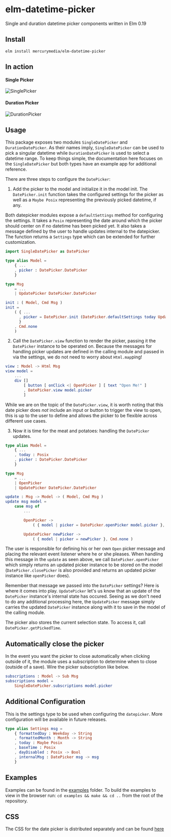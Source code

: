 # elm-datetime-picker
Single and duration datetime picker components written in Elm 0.19

## Install

`elm install mercurymedia/elm-datetime-picker`

## In action

#### Single Picker

![SinglePicker](https://user-images.githubusercontent.com/20546636/64876897-82b2e280-d650-11e9-8b36-5609125b1665.gif)

#### Duration Picker

![DurationPicker](https://user-images.githubusercontent.com/20546636/64876920-91999500-d650-11e9-8f56-3088930b64f7.gif)

## Usage

This package exposes two modules `SingleDatePicker` and `DurationDatePicker`. As their names imply, `SingleDatePicker` can be used to pick a singular datetime while `DurationDatePicker` is used to select a datetime range. To keep things simple, the documentation here focuses on the `SingleDatePicker` but both types have an example app for additional reference.

There are three steps to configure the `DatePicker`:

1) Add the picker to the model and initialize it in the model init. The `DatePicker.init` function takes the configured
settings for the picker as well as a `Maybe Posix` representing the previously picked datetime, if any.

Both datepicker modules expose a `defaultSettings` method for configuring the settings. It takes a `Posix` representing the date around which the picker should center on if no datetime has been picked yet. It also takes a message defined by the user to handle updates internal to the datepicker. The function returns a `Settings` type which can be extended for further customization.

```elm
import SingleDatePicker as DatePicker

type alias Model =
    { ...
    , picker : DatePicker.DatePicker
    }

type Msg
    = ...
    | UpdatePicker DatePicker.DatePicker

init : ( Model, Cmd Msg )
init =
    ( { ...
      , picker = DatePicker.init (DatePicker.defaultSettings today UpdatePicker) Nothing
      }
    , Cmd.none
    )
```
    
2) Call the `DatePicker.view` function to render the picker, passing it the `DatePicker` instance to be operated on. Because the messages for handling picker updates are defined in the calling module and passed in via the settings, we do not need to worry about `Html.map`ping!

```elm
view : Model -> Html Msg
view model =
    ...
    div []
        [ button [ onClick <| OpenPicker ] [ text "Open Me!" ]
        , DatePicker.view model.picker
        ]
```

While we are on the topic of the `DatePicker.view`, it is worth noting that this date picker does _not_ include an input or button to trigger the view to open, this is up to the user to define and allows the picker to be flexible across different use cases.


3) Now it is time for the meat and potatoes: handling the `DatePicker` updates.

```elm
type alias Model =
    { ...
    , today : Posix
    , picker : DatePicker.DatePicker
    }

type Msg
    = ...
    | OpenPicker
    | UpdatePicker DatePicker.DatePicker

update : Msg -> Model -> ( Model, Cmd Msg )
update msg model =
    case msg of
        ...

        OpenPicker ->
            ( { model | picker = DatePicker.openPicker model.picker }, Cmd.none )

        UpdatePicker newPicker ->
            ( { model | picker = newPicker }, Cmd.none )
```

The user is responsible for defining his or her own `Open` picker message and placing the relevant event listener where he or she pleases. When handling this message in the `update` as seen above, we call `DatePicker.openPicker` which simply returns an updated picker instance to be stored on the model (`DatePicker.closePicker` is also provided and returns an updated picker instance like `openPicker` does).

Remember that message we passed into the `DatePicker` settings? Here is where it comes into play. `UpdatePicker` let's us know that an update of the `DatePicker` instance's internal state has occured. Seeing as we don't need to do any additional processing here, the `UpdatePicker` message simply carries the updated `DatePicker` instance along with it to save in the model of the calling module.

The picker also stores the current selection state. To access it, call `DatePicker.getPickedTime`.

## Automatically close the picker

In the event you want the picker to close automatically when clicking outside of it, the module uses a subscription to determine when to close (outside of a save). Wire the picker subscription like below.

```elm
subscriptions : Model -> Sub Msg
subscriptions model =
    SingleDatePicker.subscriptions model.picker
```

## Additional Configuration

This is the settings type to be used when configuring the `datepicker`. More configuration will be available in future releases.

```elm
type alias Settings msg =
    { formattedDay : Weekday -> String
    , formattedMonth : Month -> String
    , today : Maybe Posix
    , baseTime : Posix
    , dayDisabled : Posix -> Bool
    , internalMsg : DatePicker msg -> msg
    }
```

## Examples

Examples can be found in the [examples](https://github.com/mercurymedia/elm-datetime-picker/tree/master/examples) folder. To build the examples to view in the browser run: `cd examples && make && cd ..` from the root of the repository.

## CSS

The CSS for the date picker is distributed separately and can be found [here](https://github.com/mercurymedia/elm-datetime-picker/tree/master/css)
